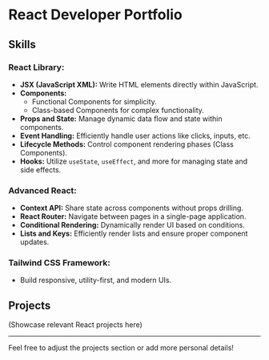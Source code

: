 # React Developer Portfolio

## Skills

### React Library:
- **JSX (JavaScript XML):** Write HTML elements directly within JavaScript.
- **Components:**
  - Functional Components for simplicity.
  - Class-based Components for complex functionality.
- **Props and State:** Manage dynamic data flow and state within components.
- **Event Handling:** Efficiently handle user actions like clicks, inputs, etc.
- **Lifecycle Methods:** Control component rendering phases (Class Components).
- **Hooks:** Utilize `useState`, `useEffect`, and more for managing state and side effects.

### Advanced React:
- **Context API:** Share state across components without props drilling.
- **React Router:** Navigate between pages in a single-page application.
- **Conditional Rendering:** Dynamically render UI based on conditions.
- **Lists and Keys:** Efficiently render lists and ensure proper component updates.

### Tailwind CSS Framework:
- Build responsive, utility-first, and modern UIs.

## Projects
(Showcase relevant React projects here)

---

Feel free to adjust the projects section or add more personal details!
